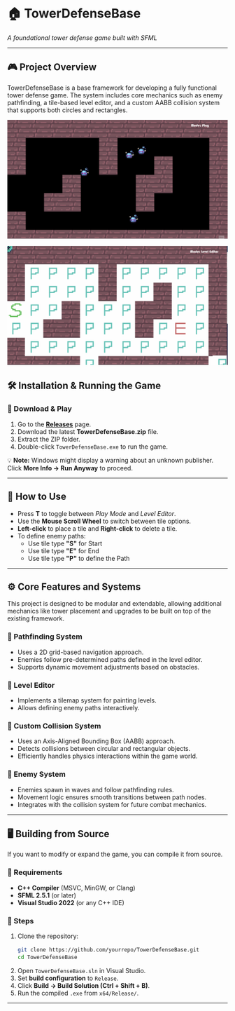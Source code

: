 # 🏠 TowerDefenseBase
*A foundational tower defense game built with SFML*

---
## 🎮 Project Overview
TowerDefenseBase is a base framework for developing a fully functional tower defense game. The system includes core mechanics such as enemy pathfinding, a tile-based level editor, and a custom AABB collision system that supports both circles and rectangles.

![Enemy Pathfinding Demo](Gifs/AIMovement.gif)

![TileMap Editor](Gifs/LevelCreation.gif)


## 🛠️ Installation & Running the Game

### 🔹 Download & Play
1. Go to the **[Releases](https://github.com/yourrepo/TowerDefenseBase/releases)** page.
2. Download the latest **TowerDefenseBase.zip** file.
3. Extract the ZIP folder.
4. Double-click `TowerDefenseBase.exe` to run the game.

💡 **Note:** Windows might display a warning about an unknown publisher. Click **More Info → Run Anyway** to proceed.

---

## 🧪 How to Use
- Press **T** to toggle between *Play Mode* and *Level Editor*.
- Use the **Mouse Scroll Wheel** to switch between tile options.
- **Left-click** to place a tile and **Right-click** to delete a tile.
- To define enemy paths:
  - Use tile type **"S"** for Start
  - Use tile type **"E"** for End
  - Use tile type **"P"** to define the Path

---

## ⚙️ Core Features and Systems
This project is designed to be modular and extendable, allowing additional mechanics like tower placement and upgrades to be built on top of the existing framework.

### 🔸 Pathfinding System
- Uses a 2D grid-based navigation approach.
- Enemies follow pre-determined paths defined in the level editor.
- Supports dynamic movement adjustments based on obstacles.

### 🔸 Level Editor
- Implements a tilemap system for painting levels.
- Allows defining enemy paths interactively.

### 🔸 Custom Collision System
- Uses an Axis-Aligned Bounding Box (AABB) approach.
- Detects collisions between circular and rectangular objects.
- Efficiently handles physics interactions within the game world.

### 🔸 Enemy System
- Enemies spawn in waves and follow pathfinding rules.
- Movement logic ensures smooth transitions between path nodes.
- Integrates with the collision system for future combat mechanics.

---


## 🖥️ Building from Source
If you want to modify or expand the game, you can compile it from source.

### 🔹 Requirements
- **C++ Compiler** (MSVC, MinGW, or Clang)
- **SFML 2.5.1** (or later)
- **Visual Studio 2022** (or any C++ IDE)

### 🔹 Steps
1. Clone the repository:
   ```sh
   git clone https://github.com/yourrepo/TowerDefenseBase.git
   cd TowerDefenseBase
   ```
2. Open `TowerDefenseBase.sln` in Visual Studio.
3. Set **build configuration** to `Release`.
4. Click **Build → Build Solution (Ctrl + Shift + B)**.
5. Run the compiled `.exe` from `x64/Release/`.

---
